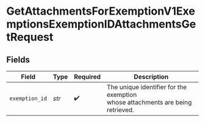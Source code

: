 # GetAttachmentsForExemptionV1ExemptionsExemptionIDAttachmentsGetRequest


## Fields

| Field                                                                                  | Type                                                                                   | Required                                                                               | Description                                                                            |
| -------------------------------------------------------------------------------------- | -------------------------------------------------------------------------------------- | -------------------------------------------------------------------------------------- | -------------------------------------------------------------------------------------- |
| `exemption_id`                                                                         | *str*                                                                                  | :heavy_check_mark:                                                                     | The unique identifier for the exemption<br/>        whose attachments are being retrieved. |